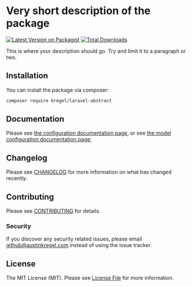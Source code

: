 # Very short description of the package

[![Latest Version on Packagist](https://img.shields.io/packagist/v/kregel/laravel-abstract.svg?style=flat-square)](https://packagist.org/packages/kregel/laravel-abstract)
[![Total Downloads](https://img.shields.io/packagist/dt/kregel/laravel-abstract.svg?style=flat-square)](https://packagist.org/packages/kregel/laravel-abstract)


This is where your description should go. Try and limit it to a paragraph or two.

## Installation

You can install the package via composer:

```bash
composer require kregel/laravel-abstract
```

## Documentation

Please see [the configuration documentation page](docs/configuration.md), or see [the model configuration documentation page](docs/model-configuration.md);

## Changelog

Please see [CHANGELOG](CHANGELOG.md) for more information on what has changed recently.

## Contributing

Please see [CONTRIBUTING](CONTRIBUTING.md) for details.

### Security

If you discover any security related issues, please email github@austinkregel.com instead of using the issue tracker.

## License

The MIT License (MIT). Please see [License File](LICENSE.md) for more information.
